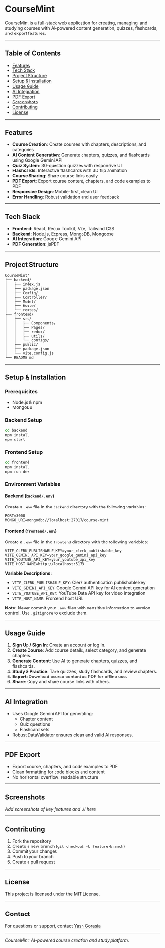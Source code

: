 # CourseMint

CourseMint is a full-stack web application for creating, managing, and studying courses with AI-powered content generation, quizzes, flashcards, and export features.

---

## Table of Contents
- [Features](#features)
- [Tech Stack](#tech-stack)
- [Project Structure](#project-structure)
- [Setup & Installation](#setup--installation)
- [Usage Guide](#usage-guide)
- [AI Integration](#ai-integration)
- [PDF Export](#pdf-export)
- [Screenshots](#screenshots)
- [Contributing](#contributing)
- [License](#license)

---

## Features
- **Course Creation**: Create courses with chapters, descriptions, and categories
- **AI Content Generation**: Generate chapters, quizzes, and flashcards using Google Gemini API
- **Quiz System**: 30-question quizzes with responsive UI
- **Flashcards**: Interactive flashcards with 3D flip animation
- **Course Sharing**: Share course links easily
- **PDF Export**: Export course content, chapters, and code examples to PDF
- **Responsive Design**: Mobile-first, clean UI
- **Error Handling**: Robust validation and user feedback

---

## Tech Stack
- **Frontend**: React, Redux Toolkit, Vite, Tailwind CSS
- **Backend**: Node.js, Express, MongoDB, Mongoose
- **AI Integration**: Google Gemini API
- **PDF Generation**: jsPDF

---

## Project Structure
```
CourseMint/
├── backend/
│   ├── index.js
│   ├── package.json
│   ├── Config/
│   ├── Controller/
│   ├── Model/
│   ├── Route/
│   └── routes/
├── frontend/
│   ├── src/
│   │   ├── Components/
│   │   ├── Pages/
│   │   ├── redux/
│   │   ├── utils/
│   │   └── configs/
│   ├── public/
│   ├── package.json
│   └── vite.config.js
└── README.md
```

---

## Setup & Installation

### Prerequisites
- Node.js & npm
- MongoDB

### Backend Setup
```bash
cd backend
npm install
npm start
```

### Frontend Setup
```bash
cd frontend
npm install
npm run dev
```

### Environment Variables

#### Backend (`backend/.env`)
Create a `.env` file in the `backend` directory with the following variables:

```env
PORT=3000
MONGO_URI=mongodb://localhost:27017/course-mint
```

#### Frontend (`frontend/.env`)
Create a `.env` file in the `frontend` directory with the following variables:

```env
VITE_CLERK_PUBLISHABLE_KEY=your_clerk_publishable_key
VITE_GEMINI_API_KEY=your_google_gemini_api_key
VITE_YOUTUBE_API_KEY=your_youtube_api_key
VITE_HOST_NAME=http://localhost:5173
```

**Variable Descriptions:**
- `VITE_CLERK_PUBLISHABLE_KEY`: Clerk authentication publishable key
- `VITE_GEMINI_API_KEY`: Google Gemini API key for AI content generation
- `VITE_YOUTUBE_API_KEY`: YouTube Data API key for video integration
- `VITE_HOST_NAME`: Frontend host URL

**Note:** Never commit your `.env` files with sensitive information to version control. Use `.gitignore` to exclude them.

---

## Usage Guide
1. **Sign Up / Sign In**: Create an account or log in.
2. **Create Course**: Add course details, select category, and generate chapters.
3. **Generate Content**: Use AI to generate chapters, quizzes, and flashcards.
4. **Study & Practice**: Take quizzes, study flashcards, and review chapters.
5. **Export**: Download course content as PDF for offline use.
6. **Share**: Copy and share course links with others.

---

## AI Integration
- Uses Google Gemini API for generating:
  - Chapter content
  - Quiz questions
  - Flashcard sets
- Robust DataValidator ensures clean and valid AI responses.

---

## PDF Export
- Export course, chapters, and code examples to PDF
- Clean formatting for code blocks and content
- No horizontal overflow; readable structure

---

## Screenshots
*Add screenshots of key features and UI here*

---

## Contributing
1. Fork the repository
2. Create a new branch (`git checkout -b feature-branch`)
3. Commit your changes
4. Push to your branch
5. Create a pull request

---

## License
This project is licensed under the MIT License.

---

## Contact
For questions or support, contact [Yash Gorasia](mailto:yashgorasia@gmail.com)

---

*CourseMint: AI-powered course creation and study platform.*
